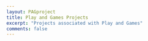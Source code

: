```yaml
---
layout: PAGproject
title: Play and Games Projects
excerpt: "Projects associated with Play and Games"
comments: false
---
```

